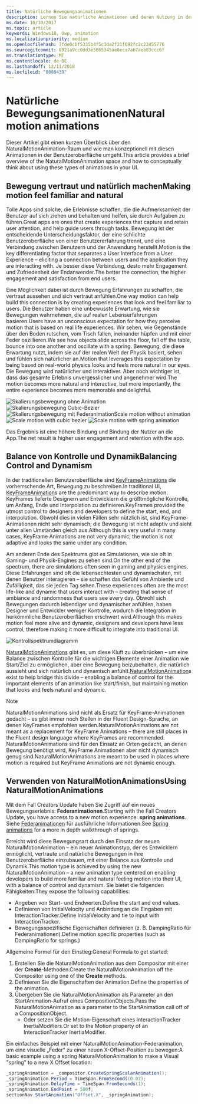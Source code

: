 ```yaml
---
title: Natürliche Bewegungsanimationen
description: Lernen Sie natürliche Animationen und deren Nutzung in der App-Benutzeroberfläche kennen.
ms.date: 10/10/2017
ms.topic: article
keywords: Windows10, Uwp, animation
ms.localizationpriority: medium
ms.openlocfilehash: 7fde0cbf5335b4f5c3da2f21f692fc2c23455776
ms.sourcegitcommit: 8921a9cc0dd3e5665345ae8eca7ab7aeb83ccc6f
ms.translationtype: MT
ms.contentlocale: de-DE
ms.lasthandoff: 12/11/2018
ms.locfileid: "8889439"
---
```

# <a name="natural-motion-animations"></a><span data-ttu-id="e1e05-104">Natürliche Bewegungsanimationen</span><span class="sxs-lookup"><span data-stu-id="e1e05-104">Natural motion animations</span></span>

<span data-ttu-id="e1e05-105">Dieser Artikel gibt einen kurzen Überblick über den NaturalMotionAnimation-Raum und wie man konzeptionell mit diesen Animationen in der Benutzeroberfläche umgeht.</span><span class="sxs-lookup"><span data-stu-id="e1e05-105">This article provides a brief overview of the NaturalMotionAnimation space and how to conceptually think about using these types of animations in your UI.</span></span>

## <a name="making-motion-feel-familiar-and-natural"></a><span data-ttu-id="e1e05-106">Bewegung vertraut und natürlich machen</span><span class="sxs-lookup"><span data-stu-id="e1e05-106">Making motion feel familiar and natural</span></span>

<span data-ttu-id="e1e05-107">Tolle Apps sind solche, die Erlebnisse schaffen, die die Aufmerksamkeit der Benutzer auf sich ziehen und behalten und helfen, sie durch Aufgaben zu führen.</span><span class="sxs-lookup"><span data-stu-id="e1e05-107">Great apps are ones that create experiences that capture and retain user attention, and help guide users through tasks.</span></span> <span data-ttu-id="e1e05-108">Bewegung ist der entscheidende Unterscheidungsfaktor, der eine schlichte Benutzeroberfläche von einer Benutzererfahrung trennt, und eine Verbindung zwischen Benutzern und der Anwendung herstellt.</span><span class="sxs-lookup"><span data-stu-id="e1e05-108">Motion is the key differentiating factor that separates a User Interface from a User Experience – eliciting a connection between users and the application they are interacting with.</span></span> <span data-ttu-id="e1e05-109">Je besser diese Verbindung, desto mehr Engagement und Zufriedenheit der Endanwender.</span><span class="sxs-lookup"><span data-stu-id="e1e05-109">The better the connection, the higher engagement and satisfaction from end users.</span></span>

<span data-ttu-id="e1e05-110">Eine Möglichkeit dabei ist durch Bewegung Erfahrungen zu schaffen, die vertraut aussehen und sich vertraut anfühlen.</span><span class="sxs-lookup"><span data-stu-id="e1e05-110">One way motion can help build this connection is by creating experiences that look and feel familiar to users.</span></span> <span data-ttu-id="e1e05-111">Die Benutzer haben eine unbewusste Erwartung, wie sie Bewegungen wahrnehmen, die auf realen Lebenserfahrungen basieren.</span><span class="sxs-lookup"><span data-stu-id="e1e05-111">Users have an unconscious expectation for how they perceive motion that is based on real life experiences.</span></span> <span data-ttu-id="e1e05-112">Wir sehen, wie Gegenstände über den Boden rutschen, vom Tisch fallen, ineinander hüpfen und mit einer Feder oszillieren.</span><span class="sxs-lookup"><span data-stu-id="e1e05-112">We see how objects slide across the floor, fall off the table, bounce into one another and oscillate with a spring.</span></span> <span data-ttu-id="e1e05-113">Bewegung, die diese Erwartung nutzt, indem sie auf der realen Welt der Physik basiert, sehen und fühlen sich natürlicher an.</span><span class="sxs-lookup"><span data-stu-id="e1e05-113">Motion that leverages this expectation by being based on real-world physics looks and feels more natural in our eyes.</span></span> <span data-ttu-id="e1e05-114">Die Bewegung wird natürlicher und interaktiver. Aber noch wichtiger ist, dass das gesamte Erlebnis unvergesslicher und angenehmer wird.</span><span class="sxs-lookup"><span data-stu-id="e1e05-114">The motion becomes more natural and interactive, but more importantly, the entire experience becomes more memorable and delightful.</span></span>

![<span data-ttu-id="e1e05-115">Skalierungsbewegung ohne Animation](images/animation/scale-no-animation.gif)
![Skalierungsbewegung Cubic-Bezier](images/animation/scale-cubic-bezier.gif)
![Skalierungsbewegung mit Federanimation</span><span class="sxs-lookup"><span data-stu-id="e1e05-115">Scale motion without animation](images/animation/scale-no-animation.gif)
![Scale motion with cubic bezier](images/animation/scale-cubic-bezier.gif)
![Scale motion with spring animation</span></span>](images/animation/scale-spring.gif)

<span data-ttu-id="e1e05-116">Das Ergebnis ist eine höhere Bindung und Bindung der Nutzer an die App.</span><span class="sxs-lookup"><span data-stu-id="e1e05-116">The net result is higher user engagement and retention with the app.</span></span>

## <a name="balancing-control-and-dynamism"></a><span data-ttu-id="e1e05-117">Balance von Kontrolle und Dynamik</span><span class="sxs-lookup"><span data-stu-id="e1e05-117">Balancing Control and Dynamism</span></span>

<span data-ttu-id="e1e05-118">In der traditionellen Benutzeroberfläche sind [KeyFrameAnimations](https://docs.microsoft.com/uwp/api/windows.ui.composition.keyframeanimation) die vorherrschende Art, Bewegung zu beschreiben.</span><span class="sxs-lookup"><span data-stu-id="e1e05-118">In traditional UI, [KeyFrameAnimation](https://docs.microsoft.com/uwp/api/windows.ui.composition.keyframeanimation)s are the predominant way to describe motion.</span></span> <span data-ttu-id="e1e05-119">KeyFrames lieferte Designern und Entwicklern die größtmögliche Kontrolle, um Anfang, Ende und Interpolation zu definieren.</span><span class="sxs-lookup"><span data-stu-id="e1e05-119">KeyFrames provided the utmost control to designers and developers to define the start, end, and interpolation.</span></span> <span data-ttu-id="e1e05-120">Obwohl dies in vielen Fällen sehr nützlich ist, sind KeyFrame-Animationen nicht sehr dynamisch; die Bewegung ist nicht adaptiv und sieht unter allen Umständen gleich aus.</span><span class="sxs-lookup"><span data-stu-id="e1e05-120">Although this is very useful in many cases, KeyFrame Animations are not very dynamic; the motion is not adaptive and looks the same under any condition.</span></span>

<span data-ttu-id="e1e05-121">Am anderen Ende des Spektrums gibt es Simulationen, wie sie oft in Gaming- und Physik-Engines zu sehen sind.</span><span class="sxs-lookup"><span data-stu-id="e1e05-121">On the other end of the spectrum, there are simulations often seen in gaming and physics engines.</span></span> <span data-ttu-id="e1e05-122">Diese Erfahrungen sind oft die lebensechtesten und dynamischsten, mit denen Benutzer interagieren – sie schaffen das Gefühl von Ambiente und Zufälligkeit, das sie jeden Tag sehen.</span><span class="sxs-lookup"><span data-stu-id="e1e05-122">These experiences often are the most life-like and dynamic that users interact with – creating that sense of ambiance and randomness that users see every day.</span></span> <span data-ttu-id="e1e05-123">Obwohl sich Bewegungen dadurch lebendiger und dynamischer anfühlen, haben Designer und Entwickler weniger Kontrolle, wodurch die Integration in herkömmliche Benutzeroberflächen erschwert wird.</span><span class="sxs-lookup"><span data-stu-id="e1e05-123">Although this makes motion feel more alive and dynamic, designers and developers have less control, therefore making it more difficult to integrate into traditional UI.</span></span>

![Kontrollspektrumdiagramm](images/animation/natural-motion-diagram.png)

<span data-ttu-id="e1e05-125">[NaturalMotionAnimations](https://docs.microsoft.com/uwp/api/windows.ui.composition.naturalmotionanimation) gibt es, um diese Kluft zu überbrücken – um eine Balance zwischen Kontrolle für die wichtigen Elemente einer Animation wie Start/Ziel zu ermöglichen, aber eine Bewegung beizubehalten, die natürlich aussieht und sich natürlich und dynamisch anfühlt.</span><span class="sxs-lookup"><span data-stu-id="e1e05-125">[NaturalMotionAnimation](https://docs.microsoft.com/uwp/api/windows.ui.composition.naturalmotionanimation)s exist to help bridge this divide – enabling a balance of control for the important elements of an animation like start/finish, but maintaining motion that looks and feels natural and dynamic.</span></span>

> [!NOTE]
> <span data-ttu-id="e1e05-126">NaturalMotionAnimations sind nicht als Ersatz für KeyFrame-Animationen gedacht – es gibt immer noch Stellen in der Fluent Design-Sprache, an denen KeyFrames empfohlen werden.</span><span class="sxs-lookup"><span data-stu-id="e1e05-126">NaturalMotionAnimations are not meant as a replacement for KeyFrame Animations – there are still places in the Fluent design language where KeyFrames are recommended.</span></span> <span data-ttu-id="e1e05-127">NaturalMotionAnimations sind für den Einsatz an Orten gedacht, an denen Bewegung benötigt wird, KeyFrame Animationen aber nicht dynamisch genug sind.</span><span class="sxs-lookup"><span data-stu-id="e1e05-127">NaturalMotionAnimations are meant to be used in places where motion is required but KeyFrame Animations are not dynamic enough.</span></span>

## <a name="using-naturalmotionanimations"></a><span data-ttu-id="e1e05-128">Verwenden von NaturalMotionAnimations</span><span class="sxs-lookup"><span data-stu-id="e1e05-128">Using NaturalMotionAnimations</span></span>

<span data-ttu-id="e1e05-129">Mit dem Fall Creators Update haben Sie Zugriff auf ein neues Bewegungserlebnis: **Federanimationen**.</span><span class="sxs-lookup"><span data-stu-id="e1e05-129">Starting with the Fall Creators Update, you have access to a new motion experience: **spring animations**.</span></span> <span data-ttu-id="e1e05-130">Siehe [Federanimationen](spring-animations.md) für ausführliche Informationen.</span><span class="sxs-lookup"><span data-stu-id="e1e05-130">See [Spring animations](spring-animations.md) for a more in depth walkthrough of springs.</span></span>

<span data-ttu-id="e1e05-131">Erreicht wird diese Bewegungsart durch den Einsatz der neuen NaturalMotionAnimation – ein neuer Animationstyp, der es Entwicklern ermöglicht, vertraute und natürliche Bewegungen in ihre Benutzeroberfläche einzubauen, mit einer Balance aus Kontrolle und Dynamik.</span><span class="sxs-lookup"><span data-stu-id="e1e05-131">This motion type is achieved by using the new NaturalMotionAnimation – a new animation type centered on enabling developers to build more familiar and natural feeling motion into their UI, with a balance of control and dynamism.</span></span> <span data-ttu-id="e1e05-132">Sie bietet die folgenden Fähigkeiten:</span><span class="sxs-lookup"><span data-stu-id="e1e05-132">They expose the following capabilities:</span></span>

- <span data-ttu-id="e1e05-133">Angeben von Start- und Endwerten.</span><span class="sxs-lookup"><span data-stu-id="e1e05-133">Define the start and end values.</span></span>
- <span data-ttu-id="e1e05-134">Definieren von InitialVelocity und Anbindung an die Eingaben mit InteractionTracker.</span><span class="sxs-lookup"><span data-stu-id="e1e05-134">Define InitialVelocity and tie to input with InteractionTracker.</span></span>
- <span data-ttu-id="e1e05-135">Bewegungsspezifische Eigenschaften definieren (z. B. DampingRatio für Federanimationen).</span><span class="sxs-lookup"><span data-stu-id="e1e05-135">Define motion specific properties (such as DampingRatio for springs.)</span></span>

<span data-ttu-id="e1e05-136">Allgemeine Formel für den Einstieg:</span><span class="sxs-lookup"><span data-stu-id="e1e05-136">General Formula to get started:</span></span>

1. <span data-ttu-id="e1e05-137">Erstellen Sie die NaturalMotionAnimation aus dem Compositor mit einer der **Create**-Methoden.</span><span class="sxs-lookup"><span data-stu-id="e1e05-137">Create the NaturalMotionAnimation off the Compositor using one of the **Create** methods.</span></span>
1. <span data-ttu-id="e1e05-138">Definieren Sie die Eigenschaften der Animation.</span><span class="sxs-lookup"><span data-stu-id="e1e05-138">Define the properties of the animation.</span></span>
1. <span data-ttu-id="e1e05-139">Übergeben Sie die NaturalMotionAnimation als Parameter an den StartAnimation-Aufruf eines CompositionObjects.</span><span class="sxs-lookup"><span data-stu-id="e1e05-139">Pass the NaturalMotionAnimation as a parameter to the StartAnimation call off of a CompositionObject.</span></span>
    - <span data-ttu-id="e1e05-140">Oder setzen Sie die Motion-Eigenschaft eines InteractionTracker InertiaModifiers.</span><span class="sxs-lookup"><span data-stu-id="e1e05-140">Or set to the Motion property of an InteractionTracker InertiaModifier.</span></span>

<span data-ttu-id="e1e05-141">Ein einfaches Beispiel mit einer NaturalMotionAnimation-Federanimation, um eine visuelle „Feder“ zu einer neuen X-Offset-Position zu bewegen:</span><span class="sxs-lookup"><span data-stu-id="e1e05-141">A basic example using a spring NaturalMotionAnimation to make a Visual "spring" to a new X Offset location:</span></span>

```csharp
_springAnimation = _compositor.CreateSpringScalarAnimation();
_springAnimation.Period = TimeSpan.FromSeconds(0.07);
_springAnimation.DelayTime = TimeSpan.FromSeconds(1);
_springAnimation.EndPoint = 500f;
sectionNav.StartAnimation("Offset.X", _springAnimation);
```
